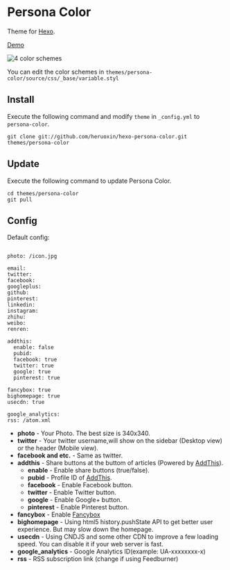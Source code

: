 # Persona Color

Theme for [Hexo].

[Demo]

![4 color schemes](http://ww3.sinaimg.cn/large/66cab368gw1ed07yp2yjfj21400mi7a2.jpg)

You can edit the color schemes in `themes/persona-color/source/css/_base/variable.styl`

## Install

Execute the following command and modify `theme` in `_config.yml` to `persona-color`.

```
git clone git://github.com/heruoxin/hexo-persona-color.git themes/persona-color
```

## Update

Execute the following command to update Persona Color.

```
cd themes/persona-color
git pull
```

## Config

Default config:

``` 

photo: /icon.jpg

email: 
twitter: 
facebook: 
googleplus: 
github: 
pinterest: 
linkedin: 
instagram: 
zhihu: 
weibo: 
renren: 

addthis:
  enable: false
  pubid:
  facebook: true
  twitter: true
  google: true
  pinterest: true

fancybox: true
bighomepage: true
usecdn: true

google_analytics: 
rss: /atom.xml
```

- **photo** - Your Photo. The best size is 340x340.
- **twitter** - Your twitter username,will show on the sidebar (Desktop view) or the header (Mobile view).
- **facebook and etc.** - Same as twitter.
- **addthis** - Share buttons at the buttom of articles (Powered by [AddThis]).
  - **enable** - Enable share buttons (true/false).
  - **pubid** - Profile ID of [AddThis].
  - **facebook** - Enable Facebook button.
  - **twitter** - Enable Twitter button.
  - **google** - Enable Google+ button.
  - **pinterest** - Enable Pinterest button.
- **fancybox** - Enable [Fancybox]
- **bighomepage** - Using html5 history.pushState API to get better user experience. But may slow down the homepage.
- **usecdn** - Using CNDJS and some other CDN to improve a few loading speed. You can disable it if your web server is fast.
- **google_analytics** - Google Analytics ID(example: UA-xxxxxxxx-x)
- **rss** - RSS subscription link (change if using Feedburner)


[Hexo]: http://zespia.tw/hexo/
[Demo]: http://1ittlecup.com/
[AddThis]: https://www.addthis.com
[Fancybox]: http://fancyapps.com/fancybox/

